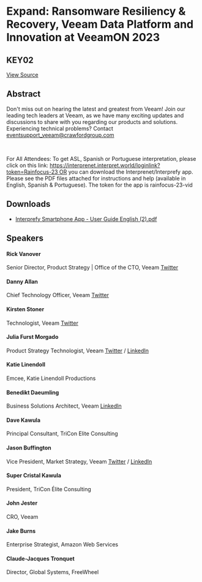 # Expand: Ransomware Resiliency & Recovery, Veeam Data Platform and Innovation at VeeamON 2023
## KEY02
[View Source](https://connect.veeam.com/flow/veeam/veeamon2023/attendeeportal/page/sessioncatalog/session/1678314167007001byBL)

## Abstract
Don't miss out on hearing the latest and greatest from Veeam! Join our leading tech leaders at Veeam, as we have many exciting updates and discussions to share with you regarding our products and solutions. Experiencing technical problems? Contact eventsupport_veeam@crawfordgroup.com 

 

For All Attendees: To get ASL, Spanish or Portuguese interpretation, please click on this link: https://interprenet.interpret.world/loginlink?token=Rainfocus-23 OR you can download the Interprenet/Interprefy app. Please see the PDF files attached for instructions and help (available in English, Spanish & Portuguese). The token for the app is rainfocus-23-vid


## Downloads
- [Interprefy Smartphone App - User Guide English (2).pdf](<./files/Interprefy Smartphone App - User Guide English (2).pdf>)

## Speakers
#### Rick Vanover
Senior Director, Product Strategy | Office of the CTO, Veeam
[Twitter](http://twitter.com/RickVanover)
#### Danny Allan
Chief Technology Officer, Veeam
[Twitter](https://twitter.com/DannyAllan5)
#### Kirsten Stoner
Technologist, Veeam
[Twitter](https://twitter.com/KStoner)
#### Julia Furst Morgado
Product Strategy Technologist, Veeam
[Twitter](https://twitter.com/juliafmorgado) / [LinkedIn](https://www.linkedin.com/in/juliafmorgado/)
#### Katie Linendoll
Emcee, Katie Linendoll Productions
#### Benedikt Daeumling
Business Solutions Architect, Veeam
[LinkedIn](https://www.linkedin.com/in/benedikt-d%C3%A4umling-25b7b6101/)
#### Dave Kawula
Principal Consultant, TriCon Elite Consulting
#### Jason Buffington
Vice President, Market Strategy, Veeam
[Twitter](https://twitter.com/JBuff) / [LinkedIn](https://www.linkedin.com/in/jasonbuffington/)
#### Super Cristal Kawula
President, TriCon Élite Consulting
#### John Jester
CRO, Veeam
#### Jake Burns
Enterprise Strategist, Amazon Web Services
#### Claude-Jacques Tronquet
Director, Global Systems, FreeWheel